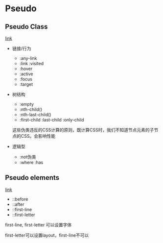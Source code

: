 # Pseudo

## Pseudo Class

[link](https://developer.mozilla.org/en-US/docs/Web/CSS/Pseudo-classes)

* 链接/行为 
    * :any-link
    * :link :visited 
    * :hover
    * :active
    * :focus
    * :target

* 树结构
    * :empty
    * :nth-child()
    * :nth-last-child()
    * :first-child :last-child :only-child

    这些伪类违反的CSS计算的原则，既计算CSS时，我们不知道节点元素的子节点的CSS。会影响性能

* 逻辑型
    * :not伪类
    * :where :has


## Pseudo elements

[link](https://developer.mozilla.org/en-US/docs/Web/CSS/Pseudo-elements)

* ::before
* ::after
* ::first-line
* ::first-letter

first-line, first-letter 可以设置字体

first-letter可以设置layout，first-line不可以
